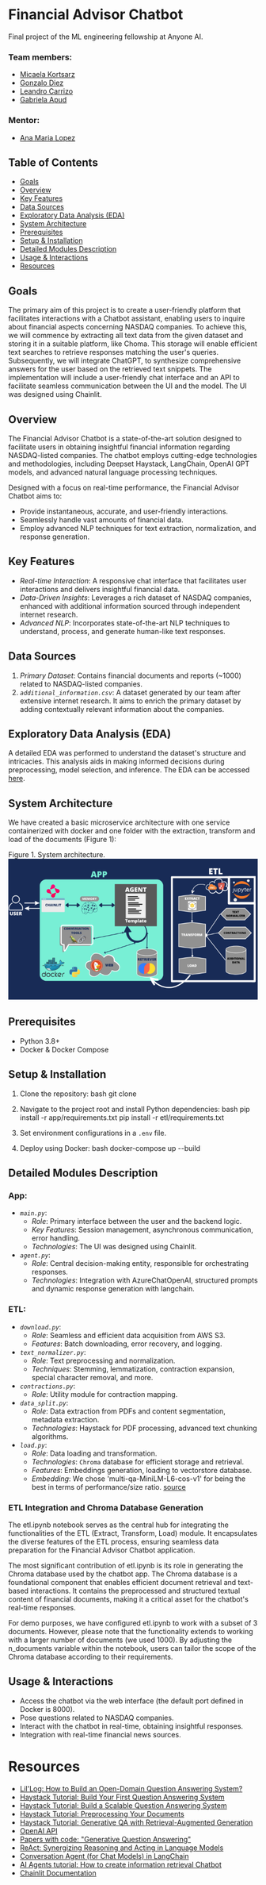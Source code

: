 # Financial Advisor Chatbot

Final project of the ML engineering fellowship at Anyone AI.
### Team members:
+ [Micaela Kortsarz](https://www.linkedin.com/in/micaelakortsarz)
+ [Gonzalo Diez](https://www.linkedin.com/in/gonzalo-damian-diez)
+ [Leandro Carrizo](https://www.linkedin.com/in/leandro-carrizo)
+ [Gabriela Apud](https://www.linkedin.com/in/mariagabrielaapud)

### Mentor:
+ [Ana Maria Lopez](https://www.linkedin.com/in/amlopez81)

## Table of Contents
- [Goals](#goals)
- [Overview](#overview)
- [Key Features](#keyfeatures)
- [Data Sources](#data)
- [Exploratory Data Analysis (EDA)](#eda)
- [System Architecture](#system-architecture)
- [Prerequisites](#prerequisites)
- [Setup & Installation](#setup--installation)
- [Detailed Modules Description](#detailed-modules-description)
- [Usage & Interactions](#usage--interactions)
- [Resources](#resources)

## Goals
The primary aim of this project is to create a user-friendly platform that facilitates interactions with a Chatbot assistant, enabling users to inquire about financial aspects concerning NASDAQ companies. To achieve this, we will commence by extracting all text data from the given dataset and storing it in a suitable platform, like Choma. This storage will enable efficient text searches to retrieve responses matching the user's queries. Subsequently, we will integrate ChatGPT, to synthesize comprehensive answers for the user based on the retrieved text snippets. The implementation will include a user-friendly chat interface and an API to facilitate seamless communication between the UI and the model. The UI was designed using Chainlit.

## Overview
The Financial Advisor Chatbot is a state-of-the-art solution designed to facilitate users in obtaining insightful financial information regarding NASDAQ-listed companies. The chatbot employs cutting-edge technologies and methodologies, including Deepset Haystack, LangChain, OpenAI GPT models, and advanced natural language processing techniques.

Designed with a focus on real-time performance, the Financial Advisor Chatbot aims to:
- Provide instantaneous, accurate, and user-friendly interactions.
- Seamlessly handle vast amounts of financial data.
- Employ advanced NLP techniques for text extraction, normalization, and response generation.

## Key Features
- *Real-time Interaction*: A responsive chat interface that facilitates user interactions and delivers insightful financial data.
- *Data-Driven Insights*: Leverages a rich dataset of NASDAQ companies, enhanced with additional information sourced through independent internet research.
- *Advanced NLP*: Incorporates state-of-the-art NLP techniques to understand, process, and generate human-like text responses.

## Data Sources
1. *Primary Dataset*: Contains financial documents and reports (~1000) related to NASDAQ-listed companies.
2. *`additional_information.csv`*: A dataset generated by our team after extensive internet research. It aims to enrich the primary dataset by adding contextually relevant information about the companies.

## Exploratory Data Analysis (EDA)
A detailed EDA was performed to understand the dataset's structure and intricacies. This analysis aids in making informed decisions during preprocessing, model selection, and inference. The EDA can be accessed [here](https://colab.research.google.com/drive/1RnUuM39Qgm3U7XpxdoRFg-VaPfIAViMN?usp=sharing).

## System Architecture
We have created a basic microservice architecture with one service containerized with docker and one folder with the extraction, transform and load of the documents (Figure 1):

Figure 1. System architecture. 
![System_architecture](architecture.png)

## Prerequisites
- Python 3.8+
- Docker & Docker Compose

## Setup & Installation
1. Clone the repository:
   bash
   git clone <repository-url>
   
2. Navigate to the project root and install Python dependencies:
   bash
   pip install -r app/requirements.txt
   pip install -r etl/requirements.txt
   
3. Set environment configurations in a `.env` file.
4. Deploy using Docker:
   bash
   docker-compose up --build
   

## Detailed Modules Description
### App:
- *`main.py`*:
  - *Role*: Primary interface between the user and the backend logic.
  - *Key Features*: Session management, asynchronous communication, error handling.
  - *Technologies*: The UI was designed using Chainlit.
- *`agent.py`*:
  - *Role*: Central decision-making entity, responsible for orchestrating responses.
  - *Technologies*: Integration with AzureChatOpenAI, structured prompts and dynamic response generation with langchain.
### ETL:
- *`download.py`*:
  - *Role*: Seamless and efficient data acquisition from AWS S3.
  - *Features*: Batch downloading, error recovery, and logging.
- *`text_normalizer.py`*:
  - *Role*: Text preprocessing and normalization.
  - *Techniques*: Stemming, lemmatization, contraction expansion, special character removal, and more.
- *`contractions.py`*:
  - *Role*: Utility module for contraction mapping.
- *`data_split.py`*:
  - *Role*: Data extraction from PDFs and content segmentation, metadata extraction.
  - *Technologies*: Haystack for PDF processing, advanced text chunking algorithms.
- *`load.py`*:
  - *Role*: Data loading and transformation.
  - *Technologies*: `Chroma` database for efficient storage and retrieval.
  - *Features*: Embeddings generation, loading to vectorstore database.
  - *Embedding*: We chose 'multi-qa-MiniLM-L6-cos-v1' for being the best in terms of performance/size ratio. [source](https://www.sbert.net/docs/pretrained_models.html)

### ETL Integration and Chroma Database Generation

The etl.ipynb notebook serves as the central hub for integrating the functionalities of the ETL (Extract, Transform, Load) module. It encapsulates the diverse features of the ETL process, ensuring seamless data preparation for the Financial Advisor Chatbot application.

The most significant contribution of etl.ipynb is its role in generating the Chroma database used by the chatbot app. The Chroma database is a foundational component that enables efficient document retrieval and text-based interactions. It contains the preprocessed and structured textual content of financial documents, making it a critical asset for the chatbot's real-time responses.

For demo purposes, we have configured etl.ipynb to work with a subset of 3 documents. However, please note that the functionality extends to working with a larger number of documents (we used 1000). By adjusting the n_documents variable within the notebook, users can tailor the scope of the Chroma database according to their requirements.

## Usage & Interactions
- Access the chatbot via the web interface (the default port defined in Docker is 8000).
- Pose questions related to NASDAQ companies.
- Interact with the chatbot in real-time, obtaining insightful responses.
- Integration with real-time financial news sources.

# Resources
- [Lil'Log: How to Build an Open-Domain Question Answering System?](https://lilianweng.github.io/posts/2020-10-29-odqa/)
- [Haystack Tutorial: Build Your First Question Answering System](https://haystack.deepset.ai/tutorials/01_basic_qa_pipeline)
- [Haystack Tutorial: Build a Scalable Question Answering System](https://haystack.deepset.ai/tutorials/03_scalable_qa_system)
- [Haystack Tutorial: Preprocessing Your Documents](https://haystack.deepset.ai/tutorials/08_preprocessing)
- [Haystack Tutorial: Generative QA with Retrieval-Augmented Generation](https://haystack.deepset.ai/tutorials/07_rag_generator)
- [OpenAI API](https://openai.com/blog/openai-api)
- [Papers with code: "Generative Question Answering"](https://paperswithcode.com/task/generative-question-answering/codeless)
- [ReAct: Synergizing Reasoning and Acting in Language Models](https://ai.googleblog.com/2022/11/react-synergizing-reasoning-and-acting.html)
- [Conversation Agent (for Chat Models) in LangChain](https://python.langchain.com/en/latest/modules/agents/agents/examples/chat_conversation_agent.html)
- [AI Agents tutorial: How to create information retrieval Chatbot](https://lablab.ai/t/agents-retrieval-chatbot)
- [Chainlit Documentation](https://docs.chainlit.io/overview)